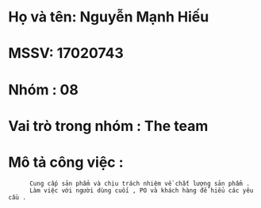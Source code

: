 # Họ và tên: Nguyễn Mạnh Hiếu
# MSSV: 17020743
# Nhóm : 08
# Vai trò trong nhóm : The team
# Mô tả công việc :
          Cung cấp sản phẩm và chịu trách nhiệm về chất lượng sản phẩm .
          Làm việc với người dùng cuối , PO và khách hàng để hiểu các yêu cầu .
